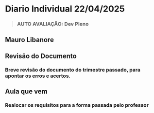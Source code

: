 # Diario Individual 22/04/2025 
> ### AUTO AVALIAÇÃO: Dev Pleno
## Mauro Libanore


## Revisão do Documento
### Breve revisão do documento do trimestre passado, para apontar os erros e acertos.

## Aula que vem

### Realocar os requisitos para a forma passada pelo professor



